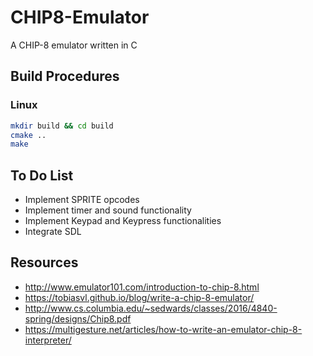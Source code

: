 # CHIP8-Emulator

A CHIP-8 emulator written in C

## Build Procedures

### Linux

```sh
mkdir build && cd build
cmake ..
make
```

## To Do List

- Implement SPRITE opcodes
- Implement timer and sound functionality
- Implement Keypad and Keypress functionalities
- Integrate SDL

## Resources 

- http://www.emulator101.com/introduction-to-chip-8.html
- https://tobiasvl.github.io/blog/write-a-chip-8-emulator/
- http://www.cs.columbia.edu/~sedwards/classes/2016/4840-spring/designs/Chip8.pdf
- https://multigesture.net/articles/how-to-write-an-emulator-chip-8-interpreter/
